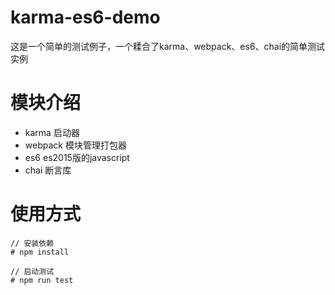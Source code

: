 # karma-es6-demo
这是一个简单的测试例子，一个糅合了karma、webpack、es6、chai的简单测试实例

# 模块介绍
+ karma 启动器
+ webpack 模块管理打包器
+ es6 es2015版的javascript
+ chai 断言库

# 使用方式

```
// 安装依赖
# npm install

// 启动测试
# npm run test
```